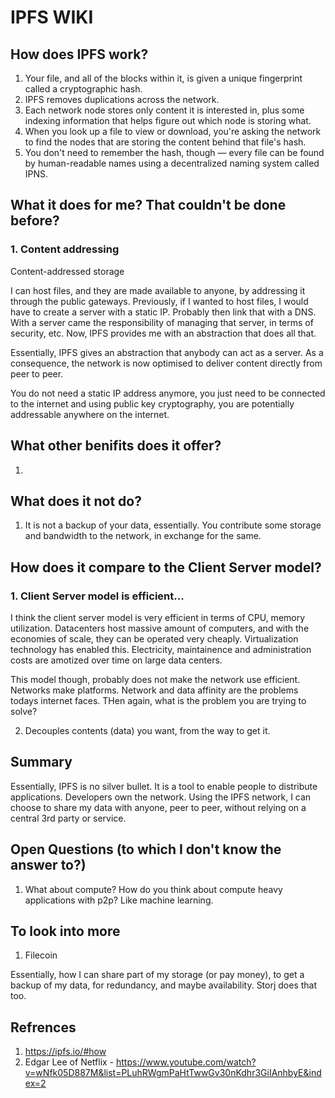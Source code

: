 # IPFS WIKI

## How does IPFS work?

1. Your file, and all of the blocks within it, is given a unique fingerprint called a cryptographic hash. 
2. IPFS removes duplications across the network. 
3. Each network node stores only content it is interested in, plus some indexing information that helps figure out which node is storing what. 
4. When you look up a file to view or download, you're asking the network to find the nodes that are storing the content behind that file's hash. 
5. You don't need to remember the hash, though — every file can be found by human-readable names using a decentralized naming system called IPNS.


## What it does for me? That couldn't be done before?

### 1. Content addressing

Content-addressed storage

I can host files, and they are made available to anyone, by addressing it through the public gateways. Previously, if I wanted to host files, I would have to create a server with a static IP. Probably then link that with a DNS. With a server came the responsibility of managing that server, in terms of security, etc. Now, IPFS provides me with an abstraction that does all that.

Essentially, IPFS gives an abstraction that anybody can act as a server. As a consequence, the network is now optimised to deliver content directly from peer to peer. 

You do not need a static IP address anymore, you just need to be connected to the internet and using public key cryptography, you are potentially addressable anywhere on the internet.



## What other benifits does it offer?

1) 


## What does it not do?

1. It is not a backup of your data, essentially. You contribute some storage and bandwidth to the network, in exchange for the same.


## How does it compare to the Client Server model?

### 1. Client Server model is efficient...

I think the client server model is very efficient in terms of CPU, memory utilization. Datacenters host massive amount of computers, and with the economies of scale, they can be operated very cheaply. Virtualization technology has enabled this. Electricity, maintainence and administration costs are amotized over time on large data centers.

This model though, probably does not make the network use efficient. Networks make platforms. Network and data affinity are the problems todays internet faces. THen again, what is the problem you are trying to solve?

2. Decouples contents (data) you want, from the way to get it. 

## Summary

Essentially, IPFS is no silver bullet. It is a tool to enable people to distribute applications. Developers own the network.
Using the IPFS network, I can choose to share my data with anyone, peer to peer, without relying on a central 3rd party or service.

## Open Questions (to which I don't know the answer to?)

1) What about compute? How do you think about compute heavy applications with p2p? Like machine learning.

## To look into more

1) Filecoin

Essentially, how I can share part of my storage (or pay money), to get a backup of my data, for redundancy, and maybe availability. Storj does that too.




## Refrences
1. https://ipfs.io/#how
2. Edgar Lee of Netflix - https://www.youtube.com/watch?v=wNfk05D887M&list=PLuhRWgmPaHtTwwGv30nKdhr3GiIAnhbyE&index=2
